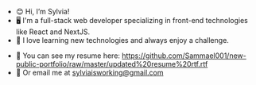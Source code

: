 - 😊 Hi, I’m Sylvia!
- 🖥️ I'm a full-stack web developer specializing in front-end technologies like React and NextJS.
- 💚 I love learning new technologies and always enjoy a challenge.
<!--- ✨ Take a look at my portfolio here: --->
- 📝 You can see my resume here: https://github.com/Sammael001/new-public-portfolio/raw/master/updated%20resume%20rtf.rtf
- 📧 Or email me at sylviaisworking@gmail.com

<!---
Sammael001/Sammael001 is a ✨ special ✨ repository because its `README.md` (this file) appears on your GitHub profile.
You can click the Preview link to take a look at your changes.
--->
